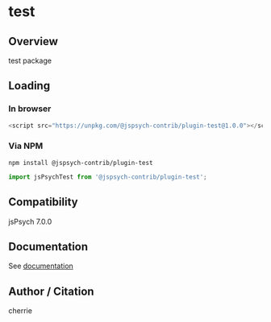 # test

## Overview

test package

## Loading

### In browser

```js
<script src="https://unpkg.com/@jspsych-contrib/plugin-test@1.0.0"></script>
```

### Via NPM

```
npm install @jspsych-contrib/plugin-test
```

```js
import jsPsychTest from '@jspsych-contrib/plugin-test';
```

## Compatibility

jsPsych 7.0.0

## Documentation

See [documentation](https://github.com/jspsych/jspsych-contrib/blob/main/packages/plugin-test/docs/jspsych-test.md)

## Author / Citation

cherrie
